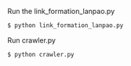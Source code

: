 Run the link_formation_lanpao.py
```sh
$ python link_formation_lanpao.py
```

Run crawler.py
```sh
$ python crawler.py
```
